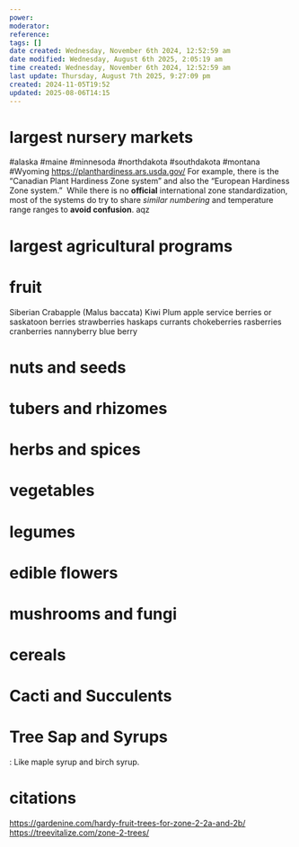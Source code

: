 ```yaml
---
power: 
moderator: 
reference: 
tags: []
date created: Wednesday, November 6th 2024, 12:52:59 am
date modified: Wednesday, August 6th 2025, 2:05:19 am
time created: Wednesday, November 6th 2024, 12:52:59 am
last update: Thursday, August 7th 2025, 9:27:09 pm
created: 2024-11-05T19:52
updated: 2025-08-06T14:15
---
```

# largest nursery markets
#alaska #maine #minnesoda #northdakota #southdakota #montana #Wyoming 
https://planthardiness.ars.usda.gov/
For example, there is the “Canadian Plant Hardiness Zone system” and also the “European Hardiness Zone system.”  While there is no **official** international zone standardization, most of the systems do try to share _similar numbering_ and temperature range ranges to **avoid confusion**.
 aqz
# largest agricultural programs


# fruit
Siberian Crabapple (Malus baccata)
Kiwi
Plum
apple
service berries or saskatoon berries
strawberries
haskaps
currants
chokeberries
rasberries
cranberries
nannyberry
blue berry

# nuts and seeds

# tubers and rhizomes

# herbs and spices
# vegetables
# legumes
# edible flowers
# mushrooms and fungi
# cereals
# Cacti and Succulents
# Tree Sap and Syrups
: Like maple syrup and birch syrup.

# citations
https://gardenine.com/hardy-fruit-trees-for-zone-2-2a-and-2b/
https://treevitalize.com/zone-2-trees/